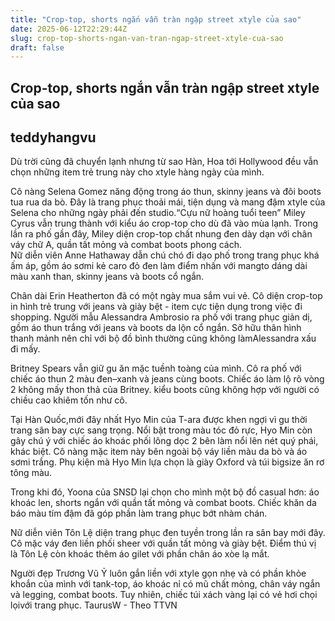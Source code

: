 ```yaml
---
title: "Crop-top, shorts ngắn vẫn tràn ngập street xtyle của sao"
date: 2025-06-12T22:29:44Z
slug: crop-top-shorts-ngan-van-tran-ngap-street-xtyle-cua-sao
draft: false
---
```


## Crop-top, shorts ngắn vẫn tràn ngập street xtyle của sao

## teddyhangvu

Dù trời cũng đã chuyển lạnh nhưng từ sao Hàn, Hoa tới Hollywood đều vẫn chọn những item trẻ trung này cho xtyle hàng ngày của mình.

 Cô nàng Selena Gomez năng động trong áo thun, skinny jeans và đôi boots tua rua da bò. Đây là trang phục thoải mái, tiện dụng và mang đậm xtyle của Selena cho những ngày phải đến studio.“Cựu nữ hoàng tuổi teen” Miley Cyrus vẫn trung thành với kiểu áo crop-top cho dù đã vào mùa lạnh. Trong lần ra phố gần đây, Miley diện crop-top chất nhung đen dày dạn với chân váy chữ A, quần tất mỏng và combat boots phong cách.  
Nữ diễn viên Anne Hathaway dẫn chú chó đi dạo phố trong trang phục khá ấm áp, gồm áo sơmi kẻ caro đỏ đen làm điểm nhấn với mangto dáng dài màu xanh than, skinny jeans và boots cổ ngắn. 


Chân dài Erin Heatherton đã có một ngày mua sắm vui vẻ. Cô diện crop-top in hình trẻ trung với jeans và giày bệt - item cực tiện dụng trong việc đi shopping.
Người mẫu Alessandra Ambrosio ra phố với trang phục giản dị, gồm áo thun trắng với jeans và boots da lộn cổ ngắn. Sở hữu thân hình thanh mảnh nên chỉ với bộ đồ bình thường cũng không làmAlessandra xấu đi mấy.


Britney Spears vẫn giữ gu ăn mặc tuềnh toàng của mình. Cô ra phố với chiếc áo thun 2 màu đen–xanh và jeans cùng boots. Chiếc áo làm lộ rõ vòng 2 không mấy thon thả của Britney. kiểu boots cũng không hợp với người có chiều cao khiêm tốn như cô.


Tại Hàn Quốc,mới đây nhất Hyo Min của T-ara được khen ngợi vì gu thời trang sân bay cực sang trọng. Nổi bật trong màu tóc đỏ rực, Hyo Min còn gây chú ý với chiếc áo khoác phối lông dọc 2 bên làm nổi lên nét quý phái, khác biệt. Cô nàng mặc item này bên ngoài bộ váy liền màu da bò và áo sơmi trắng. Phụ kiện mà Hyo Min lựa chọn là giày Oxford và túi bigsize ăn rơ tông màu.


Trong khi đó, Yoona của SNSD lại chọn cho mình một bộ đồ casual hơn: áo khoác len, shorts ngắn với quần tất mỏng và combat boots. Chiếc khăn da báo màu tím đậm đã góp phần làm trang phục bớt nhàm chán.
 
 
Nữ diễn viên Tôn Lệ diện trang phục đen tuyền trong lần ra sân bay mới đây. Cô mặc váy đen liền phối sheer với quần tất mỏng và giày bệt. Điểm thú vị là Tôn Lệ còn khoác thêm áo gilet với phần chân áo xòe lạ mắt.
 

Người đẹp Trương Vũ Ỷ luôn gắn liền với xtyle gọn nhẹ và có phần khỏe khoắn của mình với tank-top, áo khoác nỉ có mũ chất mỏng, chân váy ngắn và legging, combat boots. Tuy nhiên, chiếc túi xách vàng lại có vẻ hơi chọi lọivới trang phục.
TaurusW - Theo TTVN
